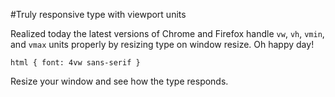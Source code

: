 #Truly responsive type with viewport units

Realized today the latest versions of Chrome and Firefox handle `vw`, `vh`, `vmin`, and `vmax` units properly by resizing type on window resize. Oh happy day!

`html { font: 4vw sans-serif }`

Resize your window and see how the type responds.
